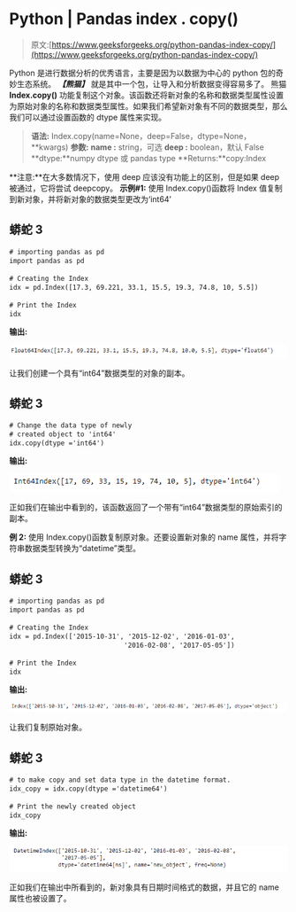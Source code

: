 # Python | Pandas index . copy()

> 原文:[https://www.geeksforgeeks.org/python-pandas-index-copy/](https://www.geeksforgeeks.org/python-pandas-index-copy/)

Python 是进行数据分析的优秀语言，主要是因为以数据为中心的 python 包的奇妙生态系统。 ***【熊猫】*** 就是其中一个包，让导入和分析数据变得容易多了。
熊猫 **Index.copy()** 功能复制这个对象。该函数还将新对象的名称和数据类型属性设置为原始对象的名称和数据类型属性。如果我们希望新对象有不同的数据类型，那么我们可以通过设置函数的 dtype 属性来实现。

> **语法:** Index.copy(name=None，deep=False，dtype=None，**kwargs)
> **参数:**
> **name :** string，可选
> **deep :** boolean，默认 False
> **dtype:**numpy dtype 或 pandas type
> **Returns:**copy:Index

**注意:**在大多数情况下，使用 deep 应该没有功能上的区别，但是如果 deep 被通过，它将尝试 deepcopy。
**示例#1:** 使用 Index.copy()函数将 Index 值复制到新对象，并将新对象的数据类型更改为‘int64’

## 蟒蛇 3

```
# importing pandas as pd
import pandas as pd

# Creating the Index
idx = pd.Index([17.3, 69.221, 33.1, 15.5, 19.3, 74.8, 10, 5.5])

# Print the Index
idx
```

**输出:**

![](img/07e4d633665481ad4909ab4c53689839.png)

让我们创建一个具有“int64”数据类型的对象的副本。

## 蟒蛇 3

```
# Change the data type of newly
# created object to 'int64'
idx.copy(dtype ='int64')
```

**输出:**

![](img/bc5adf16efc84020472c9a4264a20aea.png)

正如我们在输出中看到的，该函数返回了一个带有“int64”数据类型的原始索引的副本。

**例 2:** 使用 Index.copy()函数复制原对象。还要设置新对象的 name 属性，并将字符串数据类型转换为“datetime”类型。

## 蟒蛇 3

```
# importing pandas as pd
import pandas as pd

# Creating the Index
idx = pd.Index(['2015-10-31', '2015-12-02', '2016-01-03',
                             '2016-02-08', '2017-05-05'])

# Print the Index
idx
```

**输出:**

![](img/8686e0368767adcbaa801d967cb623bc.png)

让我们复制原始对象。

## 蟒蛇 3

```
# to make copy and set data type in the datetime format.
idx_copy = idx.copy(dtype ='datetime64')

# Print the newly created object
idx_copy
```

**输出:**

![](img/0d9b0ca7f2056faad4ba42e2e8842c3e.png)

正如我们在输出中所看到的，新对象具有日期时间格式的数据，并且它的 name 属性也被设置了。